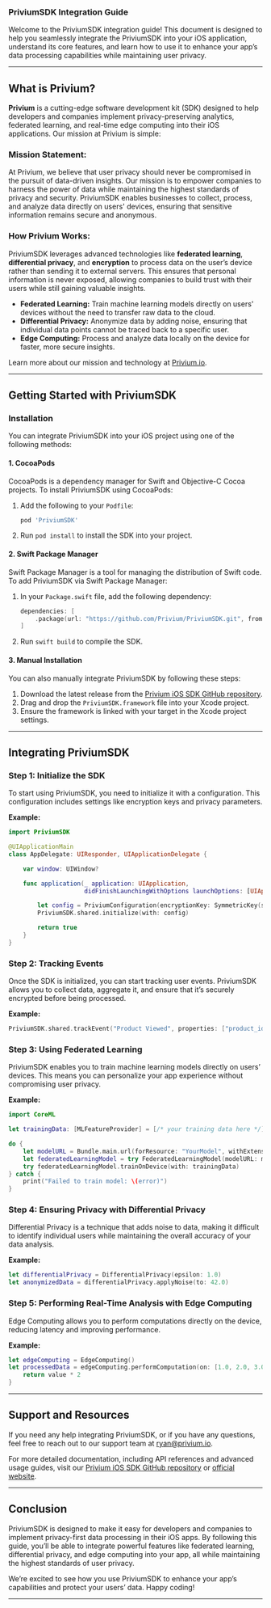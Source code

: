 ### **PriviumSDK Integration Guide**

Welcome to the PriviumSDK integration guide! This document is designed to help you seamlessly integrate the PriviumSDK into your iOS application, understand its core features, and learn how to use it to enhance your app’s data processing capabilities while maintaining user privacy.

---

## **What is Privium?**

**Privium** is a cutting-edge software development kit (SDK) designed to help developers and companies implement privacy-preserving analytics, federated learning, and real-time edge computing into their iOS applications. Our mission at Privium is simple:

### **Mission Statement:**
At Privium, we believe that user privacy should never be compromised in the pursuit of data-driven insights. Our mission is to empower companies to harness the power of data while maintaining the highest standards of privacy and security. PriviumSDK enables businesses to collect, process, and analyze data directly on users' devices, ensuring that sensitive information remains secure and anonymous.

### **How Privium Works:**
PriviumSDK leverages advanced technologies like **federated learning**, **differential privacy**, and **encryption** to process data on the user’s device rather than sending it to external servers. This ensures that personal information is never exposed, allowing companies to build trust with their users while still gaining valuable insights.

- **Federated Learning:** Train machine learning models directly on users' devices without the need to transfer raw data to the cloud.
- **Differential Privacy:** Anonymize data by adding noise, ensuring that individual data points cannot be traced back to a specific user.
- **Edge Computing:** Process and analyze data locally on the device for faster, more secure insights.

Learn more about our mission and technology at [Privium.io](https://privium.io/).

---

## **Getting Started with PriviumSDK**

### **Installation**

You can integrate PriviumSDK into your iOS project using one of the following methods:

#### **1. CocoaPods**

CocoaPods is a dependency manager for Swift and Objective-C Cocoa projects. To install PriviumSDK using CocoaPods:

1. Add the following to your `Podfile`:

    ```ruby
    pod 'PriviumSDK'
    ```

2. Run `pod install` to install the SDK into your project.

#### **2. Swift Package Manager**

Swift Package Manager is a tool for managing the distribution of Swift code. To add PriviumSDK via Swift Package Manager:

1. In your `Package.swift` file, add the following dependency:

    ```swift
    dependencies: [
        .package(url: "https://github.com/Privium/PriviumSDK.git", from: "1.0.0")
    ]
    ```

2. Run `swift build` to compile the SDK.

#### **3. Manual Installation**

You can also manually integrate PriviumSDK by following these steps:

1. Download the latest release from the [Privium iOS SDK GitHub repository](https://github.com/Privium/privium-ios-sdk/releases).
2. Drag and drop the `PriviumSDK.framework` file into your Xcode project.
3. Ensure the framework is linked with your target in the Xcode project settings.

---

## **Integrating PriviumSDK**

### **Step 1: Initialize the SDK**

To start using PriviumSDK, you need to initialize it with a configuration. This configuration includes settings like encryption keys and privacy parameters.

**Example:**

```swift
import PriviumSDK

@UIApplicationMain
class AppDelegate: UIResponder, UIApplicationDelegate {

    var window: UIWindow?

    func application(_ application: UIApplication,
                     didFinishLaunchingWithOptions launchOptions: [UIApplication.LaunchOptionsKey: Any]?) -> Bool {

        let config = PriviumConfiguration(encryptionKey: SymmetricKey(size: .bits256), epsilon: 1.0)
        PriviumSDK.shared.initialize(with: config)

        return true
    }
}
```

### **Step 2: Tracking Events**

Once the SDK is initialized, you can start tracking user events. PriviumSDK allows you to collect data, aggregate it, and ensure that it’s securely encrypted before being processed.

**Example:**

```swift
PriviumSDK.shared.trackEvent("Product Viewed", properties: ["product_id": "12345", "category": "electronics"])
```

### **Step 3: Using Federated Learning**

PriviumSDK enables you to train machine learning models directly on users’ devices. This means you can personalize your app experience without compromising user privacy.

**Example:**

```swift
import CoreML

let trainingData: [MLFeatureProvider] = [/* your training data here */]

do {
    let modelURL = Bundle.main.url(forResource: "YourModel", withExtension: "mlmodelc")!
    let federatedLearningModel = try FederatedLearningModel(modelURL: modelURL)
    try federatedLearningModel.trainOnDevice(with: trainingData)
} catch {
    print("Failed to train model: \(error)")
}
```

### **Step 4: Ensuring Privacy with Differential Privacy**

Differential Privacy is a technique that adds noise to data, making it difficult to identify individual users while maintaining the overall accuracy of your data analysis.

**Example:**

```swift
let differentialPrivacy = DifferentialPrivacy(epsilon: 1.0)
let anonymizedData = differentialPrivacy.applyNoise(to: 42.0)
```

### **Step 5: Performing Real-Time Analysis with Edge Computing**

Edge Computing allows you to perform computations directly on the device, reducing latency and improving performance.

**Example:**

```swift
let edgeComputing = EdgeComputing()
let processedData = edgeComputing.performComputation(on: [1.0, 2.0, 3.0]) { value in
    return value * 2
}
```

---

## **Support and Resources**

If you need any help integrating PriviumSDK, or if you have any questions, feel free to reach out to our support team at [ryan@privium.io](mailto:ryan@privium.io).

For more detailed documentation, including API references and advanced usage guides, visit our [Privium iOS SDK GitHub repository](https://github.com/Privium/privium-ios-sdk) or [official website](https://privium.io/).

---

## **Conclusion**

PriviumSDK is designed to make it easy for developers and companies to implement privacy-first data processing in their iOS apps. By following this guide, you’ll be able to integrate powerful features like federated learning, differential privacy, and edge computing into your app, all while maintaining the highest standards of user privacy.

We’re excited to see how you use PriviumSDK to enhance your app’s capabilities and protect your users’ data. Happy coding!

---

